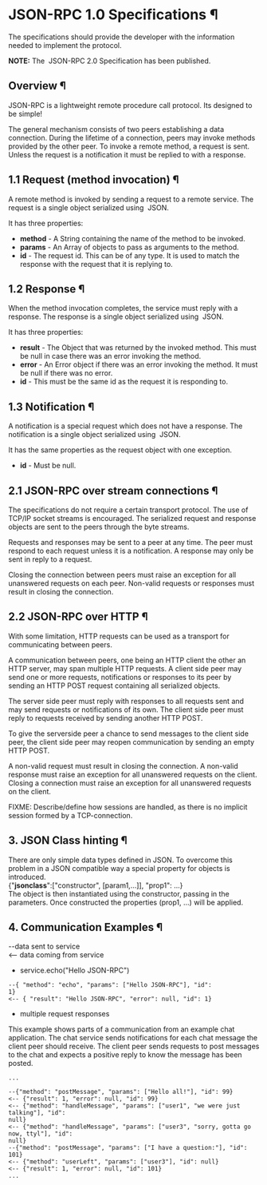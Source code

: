# JSON-RPC 1.0 Specifications ¶

The specifications should provide the developer with the information needed to implement the protocol.

**NOTE:** The  JSON-RPC 2.0 Specification has been published.

## Overview ¶

JSON-RPC is a lightweight remote procedure call protocol. Its designed to be simple!

The general mechanism consists of two peers establishing a data connection. During the lifetime of a connection, peers may invoke methods provided by the other peer. To invoke a remote method, a request is sent. Unless the request is a notification it must be replied to with a response.

## 1.1 Request (method invocation) ¶

A remote method is invoked by sending a request to a remote service. The request is a single object serialized using  JSON.

It has three properties:

*   **method** - A String containing the name of the method to be invoked.
*   **params** - An Array of objects to pass as arguments to the method.
*   **id** - The request id. This can be of any type. It is used to match the response with the request that it is replying to.

## 1.2 Response ¶

When the method invocation completes, the service must reply with a response. The response is a single object serialized using  JSON.

It has three properties:

*   **result** - The Object that was returned by the invoked method. This must be null in case there was an error invoking the method.
*   **error** - An Error object if there was an error invoking the method. It must be null if there was no error.
*   **id** - This must be the same id as the request it is responding to.

## 1.3 Notification ¶

A notification is a special request which does not have a response. The notification is a single object serialized using  JSON.

It has the same properties as the request object with one exception.

*   **id** - Must be null.

## 2.1 JSON-RPC over stream connections ¶

The specifications do not require a certain transport protocol. The use of TCP/IP socket streams is encouraged. The serialized request and response objects are sent to the peers through the byte streams.

Requests and responses may be sent to a peer at any time. The peer must respond to each request unless it is a notification. A response may only be sent in reply to a request.

Closing the connection between peers must raise an exception for all unanswered requests on each peer. Non-valid requests or responses must result in closing the connection.

## 2.2 JSON-RPC over HTTP ¶

With some limitation, HTTP requests can be used as a transport for communicating between peers.

A communication between peers, one being an HTTP client the other an HTTP server, may span multiple HTTP requests. A client side peer may send one or more requests, notifications or responses to its peer by sending an HTTP POST request containing all serialized objects.

The server side peer must reply with responses to all requests sent and may send requests or notifications of its own. The client side peer must reply to requests received by sending another HTTP POST.

To give the serverside peer a chance to send messages to the client side peer, the client side peer may reopen communication by sending an empty HTTP POST.

A non-valid request must result in closing the connection. A non-valid response must raise an exception for all unanswered requests on the client. Closing a connection must raise an exception for all unanswered requests on the client.

FIXME: Describe/define how sessions are handled, as there is no implicit session formed by a TCP-connection.

## 3. JSON Class hinting ¶

There are only simple data types defined in JSON. To overcome this problem in a JSON compatible way a special property for objects is introduced.  
{"__jsonclass__":["constructor", [param1,...]], "prop1": ...}  
The object is then instantiated using the constructor, passing in the parameters. Once constructed the properties (prop1, ...) will be applied.

## 4. Communication Examples ¶

--data sent to service  
<-- data coming from service

*   service.echo("Hello JSON-RPC")

```
--{ "method": "echo", "params": ["Hello JSON-RPC"], "id":
1}
<-- { "result": "Hello JSON-RPC", "error": null, "id": 1}
```

*   multiple request responses

This example shows parts of a communication from an example chat application. The chat service sends notifications for each chat message the client peer should receive. The client peer sends requests to post messages to the chat and expects a positive reply to know the message has been posted.

```
...

--{"method": "postMessage", "params": ["Hello all!"], "id": 99}
<-- {"result": 1, "error": null, "id": 99}
<-- {"method": "handleMessage", "params": ["user1", "we were just talking"], "id":
null}
<-- {"method": "handleMessage", "params": ["user3", "sorry, gotta go now, ttyl"], "id":
null}
--{"method": "postMessage", "params": ["I have a question:"], "id": 101}
<-- {"method": "userLeft", "params": ["user3"], "id": null}
<-- {"result": 1, "error": null, "id": 101}
...
```
